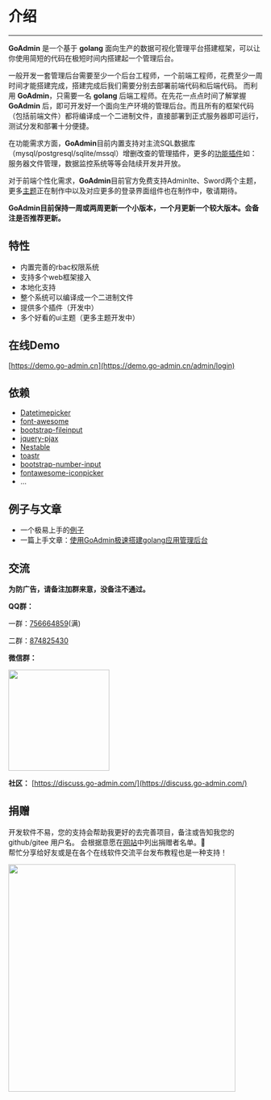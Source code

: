 # 介绍
------

**GoAdmin** 是一个基于 **golang** 面向生产的数据可视化管理平台搭建框架，可以让你使用简短的代码在极短时间内搭建起一个管理后台。

一般开发一套管理后台需要至少一个后台工程师，一个前端工程师，花费至少一周时间才能搭建完成，搭建完成后我们需要分别去部署前端代码和后端代码。
而利用 **GoAdmin**，只需要一名 **golang** 后端工程师。在先花一点点时间了解掌握 **GoAdmin** 后，即可开发好一个面向生产环境的管理后台。而且所有的框架代码（包括前端文件）都将编译成一个二进制文件，直接部署到正式服务器即可运行，测试分发和部署十分便捷。

在功能需求方面，**GoAdmin**目前内置支持对主流SQL数据库（mysql/postgresql/sqlite/mssql）增删改查的管理插件，更多的[功能插件](http://www.go-admin.cn/plugins)如：服务器文件管理，数据监控系统等等会陆续开发并开放。

对于前端个性化需求，**GoAdmin**目前官方免费支持Adminlte、Sword两个主题，更多[主题](http://www.go-admin.cn/themes)正在制作中以及对应更多的登录界面组件也在制作中，敬请期待。

**GoAdmin目前保持一周或两周更新一个小版本，一个月更新一个较大版本。会备注是否推荐更新。**

## 特性

- 内置完善的rbac权限系统
- 支持多个web框架接入
- 本地化支持
- 整个系统可以编译成一个二进制文件
- 提供多个插件（开发中）
- 多个好看的ui主题（更多主题开发中）

## 在线Demo

[https://demo.go-admin.cn](https://demo.go-admin.cn/admin/login)

## 依赖

- [Datetimepicker](http://eonasdan.github.io/bootstrap-datetimepicker/)
- [font-awesome](http://fontawesome.io/)
- [bootstrap-fileinput](https://github.com/kartik-v/bootstrap-fileinput)
- [jquery-pjax](https://github.com/defunkt/jquery-pjax)
- [Nestable](http://dbushell.github.io/Nestable/)
- [toastr](http://codeseven.github.io/toastr/)
- [bootstrap-number-input](https://github.com/wpic/bootstrap-number-input)
- [fontawesome-iconpicker](https://github.com/itsjavi/fontawesome-iconpicker)
- ...

## 例子与文章

- 一个极易上手的[例子](https://github.com/GoAdminGroup/example/blob/master/README_CN.md)
- 一篇上手文章：[使用GoAdmin极速搭建golang应用管理后台](http://discuss.go-admin.com/t/goadmin-golang/17/3)

## 交流

**为防广告，请备注加群来意，没备注不通过。**

**QQ群：**

一群：[756664859](https://jq.qq.com/?_wv=1027&k=5JqQqIt)(满)

二群：[874825430](https://jq.qq.com/?_wv=1027&k=CnLiDoT9)

**微信群：**

<img src="http://quick.go-admin.cn/resource/wechat_qrcode.jpg" width="200" />

**社区：** [https://discuss.go-admin.com/](https://discuss.go-admin.com/)

## 捐赠

开发软件不易，您的支持会帮助我更好的去完善项目，备注或告知我您的 github/gitee 用户名。
会根据意愿在[网站](http://www.go-admin.cn/donation)中列出捐赠者名单。🙏
<br>帮忙分享给好友或是在各个在线软件交流平台发布教程也是一种支持！

<img src="http://quick.go-admin.cn/official/assets/imgs/shoukuan.jpg" width="450" />